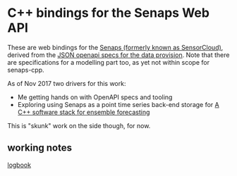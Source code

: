 # C++ bindings for the Senaps Web API

These are web bindings for the [Senaps (formerly known as SensorCloud)](https://research.csiro.au/dss/research/sensor-data-models-managament/), derived from the [JSON openapi specs for the data provision](https://sensor-cloud.io/api-docs/sensorcloud-spec.json). Note that there are specifications for a modelling part too, as yet not within scope for senaps-cpp.

As of Nov 2017 two drivers for this work:

* Me getting hands on with OpenAPI specs and tooling
* Exploring using Senaps as a point time series back-end storage for [A C++ software stack for ensemble forecasting](https://www.mssanz.org.au/modsim2015/L15/perraud.pdf)

This is "skunk" work on the side though, for now. 

## working notes

[logbook](./doc/logbook.md)
